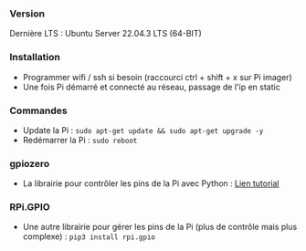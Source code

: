 ### Version

Dernière LTS : Ubuntu Server 22.04.3 LTS (64-BIT)

### Installation

-   Programmer wifi / ssh si besoin (raccourci ctrl + shift + x sur Pi imager)
-   Une fois Pi démarré et connecté au réseau, passage de l'ip en static

### Commandes

-   Update la Pi : `sudo apt-get update && sudo apt-get upgrade -y`
-   Redémarrer la Pi : `sudo reboot`

### gpiozero

-   La librairie pour contrôler les pins de la Pi avec Python : [Lien tutorial](https://projects.raspberrypi.org/en/projects/physical-computing)

### RPi.GPIO

-   Une autre librairie pour gérer les pins de la Pi (plus de contrôle mais plus complexe) : `pip3 install rpi.gpio`

